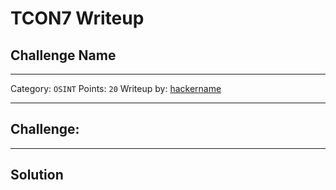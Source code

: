 # TCON7 Writeup
## Challenge Name

---

Category: `OSINT`
Points: `20`
Writeup by: [hackername](URL)

---

## Challenge: 



---

## Solution




